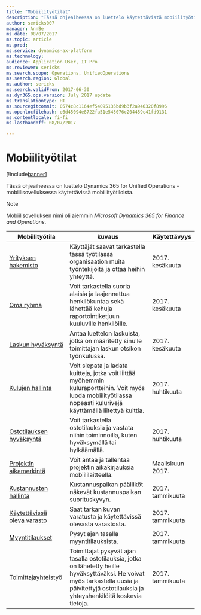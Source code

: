 ```yaml
---
title: "Mobiilityötilat"
description: "Tässä ohjeaiheessa on luettelo käytettävistä mobiilityötiloista."
author: sericks007
manager: AnnBe
ms.date: 08/07/2017
ms.topic: article
ms.prod: 
ms.service: dynamics-ax-platform
ms.technology: 
audience: Application User, IT Pro
ms.reviewer: sericks
ms.search.scope: Operations, UnifiedOperations
ms.search.region: Global
ms.author: sericks
ms.search.validFrom: 2017-06-30
ms.dyn365.ops.version: July 2017 update
ms.translationtype: HT
ms.sourcegitcommit: 0574c8c1164ef54095135bd9b3f2a946320f8996
ms.openlocfilehash: e6d45094e8722fa51e545076c204459c41fd9131
ms.contentlocale: fi-fi
ms.lasthandoff: 08/07/2017

---
```


# <a name="mobile-workspaces"></a>Mobiilityötilat

[!include[banner](../includes/banner.md)]

Tässä ohjeaiheessa on luettelo Dynamics 365 for Unified Operations -mobiilisovelluksessa käytettävissä mobiilityötiloista.

> [!NOTE]
> Mobiilisovelluksen nimi oli aiemmin *Microsoft Dynamics 365 for Finance and Operations*.

| Mobiilityötila     | kuvaus   | Käytettävyys   |
|----------------------|---------------|--------------|
|[Yrityksen hakemisto](company-directory-mobile-workspace.md)| Käyttäjät saavat tarkastella tässä työtilassa organisaation muita työntekijöitä ja ottaa heihin yhteyttä.| 2017. kesäkuuta |    
|[Oma ryhmä](manager-self-service-mobile-workspace.md)| Voit tarkastella suoria alaisia ja laajennettua henkilökuntaa sekä lähettää kehuja raportointiketjuun kuuluville henkilöille.|2017. kesäkuuta |     
|[Laskun hyväksyntä](invoice-approval-mobile-workspace.md)| Antaa luettelon laskuista, jotka on määritetty sinulle toimittajan laskun otsikon työnkulussa.| 2017. kesäkuuta   |
| [Kulujen hallinta](/dynamics365/unified-operations/financials/expense-management/expense-management-mobile-workspace) | Voit siepata ja ladata kuitteja, jotka voit liittää myöhemmin kuluraportteihin. Voit myös luoda mobiilityötilassa nopeasti kulurivejä käyttämällä liitettyä kuittia. | 2017. huhtikuuta |
| [Ostotilauksen hyväksyntä](/dynamics365/unified-operations/supply-chain/procurement/purchase-order-mobile-workspace) | Voit tarkastella ostotilauksia ja vastata niihin toiminnoilla, kuten hyväksymällä tai hylkäämällä. | 2017. huhtikuuta |
| [Projektin aikamerkintä](/dynamics365/unified-operations/financials/project-management/project-time-entry-mobile-workspace) | Voit antaa ja tallentaa projektin aikakirjauksia mobiililaitteella. | Maaliskuun 2017. |
| [Kustannusten hallinta](/dynamics365/unified-operations/financials/cost-accounting/cost-controlling-mobile-workspace)     | Kustannuspaikan päälliköt näkevät kustannuspaikan suorituskyvyn.                                                                                               |  2017. tammikuuta        |
| [Käytettävissä oleva varasto](/dynamics365/unified-operations/supply-chain/inventory/inventory-on-hand-mobile-workspace)    | Saat tarkan kuvan varatusta ja käytettävissä olevasta varastosta.                                                                                                    |   2017. tammikuuta       |
| [Myyntitilaukset](/dynamics365/unified-operations/supply-chain/sales-marketing/sales-orders-mobile-workspace)         | Pysyt ajan tasalla myyntitilauksista.                                                                                                                          |  2017. tammikuuta                  |
| [Toimittajayhteistyö](/dynamics365/unified-operations/supply-chain/procurement/vendor-collaboration-mobile-workspace) | Toimittajat pysyvät ajan tasalla ostotilauksia, jotka on lähetetty heille hyväksyttäväksi. He voivat myös tarkastella uusia ja päivitettyjä ostotilauksia ja yhteyshenkilöitä koskevia tietoja. |2017. tammikuuta    |


